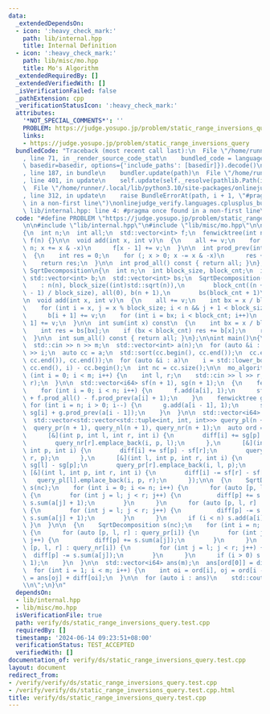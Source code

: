 ```yaml
---
data:
  _extendedDependsOn:
  - icon: ':heavy_check_mark:'
    path: lib/internal.hpp
    title: Internal Definition
  - icon: ':heavy_check_mark:'
    path: lib/misc/mo.hpp
    title: Mo's Algorithm
  _extendedRequiredBy: []
  _extendedVerifiedWith: []
  _isVerificationFailed: false
  _pathExtension: cpp
  _verificationStatusIcon: ':heavy_check_mark:'
  attributes:
    '*NOT_SPECIAL_COMMENTS*': ''
    PROBLEM: https://judge.yosupo.jp/problem/static_range_inversions_query
    links:
    - https://judge.yosupo.jp/problem/static_range_inversions_query
  bundledCode: "Traceback (most recent call last):\n  File \"/home/runner/.local/lib/python3.10/site-packages/onlinejudge_verify/documentation/build.py\"\
    , line 71, in _render_source_code_stat\n    bundled_code = language.bundle(stat.path,\
    \ basedir=basedir, options={'include_paths': [basedir]}).decode()\n  File \"/home/runner/.local/lib/python3.10/site-packages/onlinejudge_verify/languages/cplusplus.py\"\
    , line 187, in bundle\n    bundler.update(path)\n  File \"/home/runner/.local/lib/python3.10/site-packages/onlinejudge_verify/languages/cplusplus_bundle.py\"\
    , line 401, in update\n    self.update(self._resolve(pathlib.Path(included), included_from=path))\n\
    \  File \"/home/runner/.local/lib/python3.10/site-packages/onlinejudge_verify/languages/cplusplus_bundle.py\"\
    , line 312, in update\n    raise BundleErrorAt(path, i + 1, \"#pragma once found\
    \ in a non-first line\")\nonlinejudge_verify.languages.cplusplus_bundle.BundleErrorAt:\
    \ lib/internal.hpp: line 4: #pragma once found in a non-first line\n"
  code: "#define PROBLEM \"https://judge.yosupo.jp/problem/static_range_inversions_query\"\
    \n\n#include \"lib/internal.hpp\"\n#include \"lib/misc/mo.hpp\"\n\nstruct fenwicktree\n\
    {\n  int n;\n  int all;\n  std::vector<int> f;\n  fenwicktree(int n) : n(n), all(0),\
    \ f(n) {}\n\n  void add(int x, int v)\n  {\n    all += v;\n    for (x++; x <=\
    \ n; x += x & -x)\n      f[x - 1] += v;\n  }\n\n  int prod_prev(int x) const\n\
    \  {\n    int res = 0;\n    for (; x > 0; x -= x & -x)\n      res += f[x - 1];\n\
    \    return res;\n  }\n\n  int prod_all() const { return all; }\n};\n\nstruct\
    \ SqrtDecomposition\n{\n  int n;\n  int block_size, block_cnt;\n  int all;\n \
    \ std::vector<int> b;\n  std::vector<int> bs;\n  SqrtDecomposition(int n)\n  \
    \    : n(n), block_size((int)std::sqrt(n)),\n        block_cnt((n + block_size\
    \ - 1) / block_size), all(0), b(n + 1),\n        bs(block_cnt + 1)\n  {\n  }\n\
    \n  void add(int x, int v)\n  {\n    all += v;\n    int bx = x / block_size;\n\
    \    for (int i = x, j = x % block_size; i < n && j + 1 < block_size; i++, j++)\n\
    \      b[i + 1] += v;\n    for (int i = bx; i < block_cnt; i++)\n      bs[i +\
    \ 1] += v;\n  }\n\n  int sum(int x) const\n  {\n    int bx = x / block_size;\n\
    \    int res = bs[bx];\n    if (bx < block_cnt) res += b[x];\n    return res;\n\
    \  }\n\n  int sum_all() const { return all; }\n};\n\nint main()\n{\n  int n, m;\n\
    \  std::cin >> n >> m;\n  std::vector<int> a(n);\n  for (auto &i : a)\n    std::cin\
    \ >> i;\n  auto cc = a;\n  std::sort(cc.begin(), cc.end());\n  cc.erase(std::unique(cc.begin(),\
    \ cc.end()), cc.end());\n  for (auto &i : a)\n    i = std::lower_bound(cc.begin(),\
    \ cc.end(), i) - cc.begin();\n  int nc = cc.size();\n\n  mo_algorithm mo;\n  for\
    \ (int i = 0; i < m; i++) {\n    int l, r;\n    std::cin >> l >> r;\n    mo.add_query(l,\
    \ r);\n  }\n\n  std::vector<i64> sf(n + 1), sg(n + 1);\n  {\n    fenwicktree f(nc);\n\
    \    for (int i = 0; i < n; i++) {\n      f.add(a[i], 1);\n      sf[i + 1] = sf[i]\
    \ + f.prod_all() - f.prod_prev(a[i] + 1);\n    }\n    fenwicktree g(nc);\n   \
    \ for (int i = n; i > 0; i--) {\n      g.add(a[i - 1], 1);\n      sg[i - 1] =\
    \ sg[i] + g.prod_prev(a[i - 1]);\n    }\n  }\n\n  std::vector<i64> diff(m);\n\n\
    \  std::vector<std::vector<std::tuple<int, int, int>>> query_pl(n + 1),\n    \
    \  query_pr(n + 1), query_nl(n + 1), query_nr(n + 1);\n  auto ord = mo.only_move(\n\
    \      [&](int p, int l, int r, int i) {\n        diff[i] += sg[p] - sg[l];\n\
    \        query_nr[r].emplace_back(i, p, l);\n      },\n      [&](int l, int r,\
    \ int p, int i) {\n        diff[i] += sf[p] - sf[r];\n        query_nl[l].emplace_back(i,\
    \ r, p);\n      },\n      [&](int l, int p, int r, int i) {\n        diff[i] -=\
    \ sg[l] - sg[p];\n        query_pr[r].emplace_back(i, l, p);\n      },\n     \
    \ [&](int l, int p, int r, int i) {\n        diff[i] -= sf[r] - sf[p];\n     \
    \   query_pl[l].emplace_back(i, p, r);\n      });\n\n  {\n    SqrtDecomposition\
    \ s(nc);\n    for (int i = 0; i <= n; i++) {\n      for (auto [p, l, r] : query_pl[i])\
    \ {\n        for (int j = l; j < r; j++) {\n          diff[p] += s.sum_all() -\
    \ s.sum(a[j] + 1);\n        }\n      }\n      for (auto [p, l, r] : query_nl[i])\
    \ {\n        for (int j = l; j < r; j++) {\n          diff[p] -= s.sum_all() -\
    \ s.sum(a[j] + 1);\n        }\n      }\n      if (i < n) s.add(a[i], 1);\n   \
    \ }\n  }\n\n  {\n    SqrtDecomposition s(nc);\n    for (int i = n; i >= 0; i--)\
    \ {\n      for (auto [p, l, r] : query_pr[i]) {\n        for (int j = l; j < r;\
    \ j++) {\n          diff[p] += s.sum(a[j]);\n        }\n      }\n      for (auto\
    \ [p, l, r] : query_nr[i]) {\n        for (int j = l; j < r; j++) {\n        \
    \  diff[p] -= s.sum(a[j]);\n        }\n      }\n      if (i > 0) s.add(a[i - 1],\
    \ 1);\n    }\n  }\n\n  std::vector<i64> ans(m);\n  ans[ord[0]] = diff[ord[0]];\n\
    \  for (int i = 1; i < m; i++) {\n    int oi = ord[i], oj = ord[i - 1];\n    ans[oi]\
    \ = ans[oj] + diff[oi];\n  }\n\n  for (auto i : ans)\n    std::cout << i << \"\
    \\n\";\n}\n"
  dependsOn:
  - lib/internal.hpp
  - lib/misc/mo.hpp
  isVerificationFile: true
  path: verify/ds/static_range_inversions_query.test.cpp
  requiredBy: []
  timestamp: '2024-06-14 09:23:51+08:00'
  verificationStatus: TEST_ACCEPTED
  verifiedWith: []
documentation_of: verify/ds/static_range_inversions_query.test.cpp
layout: document
redirect_from:
- /verify/verify/ds/static_range_inversions_query.test.cpp
- /verify/verify/ds/static_range_inversions_query.test.cpp.html
title: verify/ds/static_range_inversions_query.test.cpp
---
```

